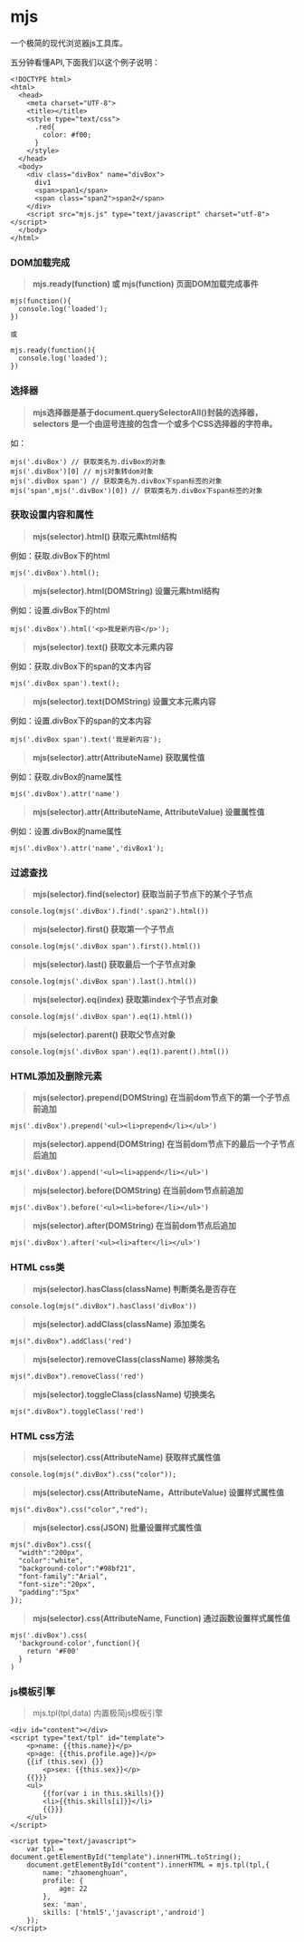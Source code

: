# mjs

一个极简的现代浏览器js工具库。

五分钟看懂API,下面我们以这个例子说明：

```
<!DOCTYPE html>
<html>
  <head>
    <meta charset="UTF-8">
    <title></title>
    <style type="text/css">
      .red{
        color: #f00;
      }
    </style>
  </head>
  <body>
    <div class="divBox" name="divBox">
      div1
      <span>span1</span>
      <span class="span2">span2</span>
    </div>  
    <script src="mjs.js" type="text/javascript" charset="utf-8"></script>
  </body>
</html>
```

### DOM加载完成

> **mjs.ready(function) 或  mjs(function) 页面DOM加载完成事件**

```
mjs(function(){
  console.log('loaded');
})

或

mjs.ready(function(){
  console.log('loaded');
})
```

### 选择器

> **mjs选择器是基于document.querySelectorAll()封装的选择器，selectors 是一个由逗号连接的包含一个或多个CSS选择器的字符串。**

如：

```
mjs('.divBox') // 获取类名为.divBox的对象
mjs('.divBox')[0] // mjs对象转dom对象
mjs('.divBox span') // 获取类名为.divBox下span标签的对象
mjs('span',mjs('.divBox')[0]) // 获取类名为.divBox下span标签的对象
```

### 获取设置内容和属性

> **mjs(selector).html() 获取元素html结构**

例如：获取.divBox下的html
```
mjs('.divBox').html();
```

> **mjs(selector).html(DOMString) 设置元素html结构**

例如：设置.divBox下的html
```
mjs('.divBox').html('<p>我是新内容</p>');
```

> **mjs(selector).text() 获取文本元素内容**

例如：获取.divBox下的span的文本内容
```
mjs('.divBox span').text();
```

> **mjs(selector).text(DOMString) 设置文本元素内容**

例如：设置.divBox下的span的文本内容
```
mjs('.divBox span').text('我是新内容');
```

> **mjs(selector).attr(AttributeName) 获取属性值**

例如：获取.divBox的name属性
```
mjs('.divBox').attr('name')
```

> **mjs(selector).attr(AttributeName, AttributeValue) 设置属性值**

例如：设置.divBox的name属性
```
mjs('.divBox').attr('name','divBox1');
```

### 过滤查找

> **mjs(selector).find(selector) 获取当前子节点下的某个子节点**

```
console.log(mjs('.divBox').find('.span2').html())

```
> **mjs(selector).first() 获取第一个子节点**

```
console.log(mjs('.divBox span').first().html())
```

> **mjs(selector).last() 获取最后一个子节点对象**

```
console.log(mjs('.divBox span').last().html())
```

> **mjs(selector).eq(index) 获取第index个子节点对象**

```
console.log(mjs('.divBox span').eq(1).html())
```

> **mjs(selector).parent() 获取父节点对象**

```
console.log(mjs('.divBox span').eq(1).parent().html())
```

### HTML添加及删除元素

> **mjs(selector).prepend(DOMString) 在当前dom节点下的第一个子节点前追加**

```
mjs('.divBox').prepend('<ul><li>prepend</li></ul>')
```

> **mjs(selector).append(DOMString) 在当前dom节点下的最后一个子节点后追加**

```
mjs('.divBox').append('<ul><li>append</li></ul>')
```

> **mjs(selector).before(DOMString) 在当前dom节点前追加**

```
mjs('.divBox').before('<ul><li>before</li></ul>')
```

> **mjs(selector).after(DOMString) 在当前dom节点后追加**

```
mjs('.divBox').after('<ul><li>after</li></ul>')
```

### HTML css类

> **mjs(selector).hasClass(className) 判断类名是否存在**

```
console.log(mjs(".divBox").hasClass('divBox'))
```

> **mjs(selector).addClass(className) 添加类名**

```
mjs(".divBox").addClass('red')
```

> **mjs(selector).removeClass(className) 移除类名**

```
mjs(".divBox").removeClass('red')
```

> **mjs(selector).toggleClass(className) 切换类名**

```
mjs(".divBox").toggleClass('red')
```

### HTML css方法

> **mjs(selector).css(AttributeName) 获取样式属性值**

```
console.log(mjs(".divBox").css("color"));
```

> **mjs(selector).css(AttributeName，AttributeValue) 设置样式属性值**

```		
mjs(".divBox").css("color","red");
```

> **mjs(selector).css(JSON) 批量设置样式属性值**

```
mjs(".divBox").css({
  "width":"200px",
  "color":"white",
  "background-color":"#98bf21",
  "font-family":"Arial",
  "font-size":"20px",
  "padding":"5px"
});
```

> **mjs(selector).css(AttributeName, Function) 通过函数设置样式属性值**

```
mjs('.divBox').css(
  'background-color',function(){
    return '#F00'
  }
) 
```

### js模板引擎

> mjs.tpl(tpl,data) 内置极简js模板引擎

```
<div id="content"></div>        
<script type="text/tpl" id="template">
    <p>name: {{this.name}}</p>
    <p>age: {{this.profile.age}}</p>
    {{if (this.sex) {}}
        <p>sex: {{this.sex}}</p>
    {{}}}
    <ul>
        {{for(var i in this.skills){}}
        <li>{{this.skills[i]}}</li>
        {{}}}
    </ul>
</script>

<script type="text/javascript">
	var tpl = document.getElementById("template").innerHTML.toString();
	document.getElementById("content").innerHTML = mjs.tpl(tpl,{
	    name: "zhaomenghuan",
	    profile: { 
	        age: 22 
	    },
	    sex: 'man',
	    skills: ['html5','javascript','android']
	});
</script>
```
